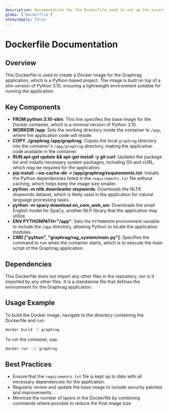 ```yaml
---
description: Documentation for the Dockerfile used to set up the environment for the Graphrag application.
globs: ['Dockerfile']
alwaysApply: false
---
```


# Dockerfile Documentation

## Overview
This Dockerfile is used to create a Docker image for the Graphrag application, which is a Python-based project. The image is built on top of a slim version of Python 3.10, ensuring a lightweight environment suitable for running the application.

## Key Components
- **FROM python:3.10-slim**: This line specifies the base image for the Docker container, which is a minimal version of Python 3.10.
- **WORKDIR /app**: Sets the working directory inside the container to `/app`, where the application code will reside.
- **COPY ./graphrag /app/graphrag**: Copies the local `graphrag` directory into the container's `/app/graphrag` directory, making the application code available in the container.
- **RUN apt-get update && apt-get install -y git curl**: Updates the package list and installs necessary system packages, including Git and cURL, which may be required for the application.
- **pip install --no-cache-dir -r /app/graphrag/requirements.txt**: Installs the Python dependencies listed in the `requirements.txt` file without caching, which helps keep the image size smaller.
- **python -m nltk.downloader stopwords**: Downloads the NLTK stopwords dataset, which is likely used in the application for natural language processing tasks.
- **python -m spacy download en_core_web_sm**: Downloads the small English model for SpaCy, another NLP library that the application may utilize.
- **ENV PYTHONPATH="/app"**: Sets the `PYTHONPATH` environment variable to include the `/app` directory, allowing Python to locate the application modules.
- **CMD ["python", "graphrag/rag_system/main.py"]**: Specifies the command to run when the container starts, which is to execute the main script of the Graphrag application.

## Dependencies
This Dockerfile does not import any other files in the repository, nor is it imported by any other files. It is a standalone file that defines the environment for the Graphrag application.

## Usage Example
To build the Docker image, navigate to the directory containing the Dockerfile and run:
```bash
docker build -t graphrag .
```
To run the container, use:
```bash
docker run -it graphrag
```

## Best Practices
- Ensure that the `requirements.txt` file is kept up to date with all necessary dependencies for the application.
- Regularly review and update the base image to include security patches and improvements.
- Minimize the number of layers in the Dockerfile by combining commands where possible to reduce the final image size.